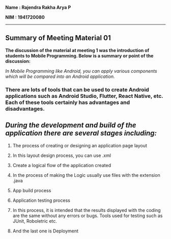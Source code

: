 **Name : Rajendra Rakha Arya P**

**NIM  : 1941720080**

----

## Summary of Meeting Material 01

**The discussion of the material at meeting 1 was the introduction of students to Mobile Programming. Below is a summary or point of the discussion:**

*In Mobile Programming like Android, you can apply various components which will be compared into an Android application.*

### There are lots of tools that can be used to create Android applications such as Android Studio, Flutter, React Native, etc. Each of these tools certainly has advantages and disadvantages.

*During the development and build of the application there are several stages including:*
---

1. The process of creating or designing an application page layout

2. In this layout design process, you can use .xml

3. Create a logical flow of the application created

4. In the process of making the Logic usually use files with the extension .java

5. App build process

6. Application testing process

7. In this process, it is intended that the results displayed with the coding are the same without any errors or bugs. Tools used for testing such as JUnit, Roboletric etc.

8. And the last one is Deployment
